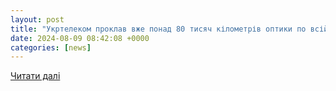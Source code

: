 ```yaml
---
layout: post
title: "Укртелеком проклав вже понад 80 тисяч кілометрів оптики по всій країні | KRIVBASS.CITY"
date: 2024-08-09 08:42:08 +0000
categories: [news]
---
```


[Читати далі](https://krivbass.city/news/view/ponad-80-tisyach-kilometriv-optiki-po-vsij-kraini-ukrtelekom-minus-lider-z-budivnitstva-optichnih-merezh-v-ukraini)
